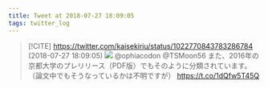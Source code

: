 ```yaml
---
title: Tweet at 2018-07-27 18:09:05
tags: twitter_log
---
```


> [!CITE] https://twitter.com/kaisekiriu/status/1022770843783286784 (2018-07-27 18:09:05)
> ![](https://twitter.com/kaisekiriu/status/1022770843783286784)
> @ophiacodon @TSMoon56 また、2016年の京都大学のプレリリース（PDF版）でもそのように分類されています。（論文中でもそうなっているかは不明ですが）
> https://t.co/1dQfw5T45Q
